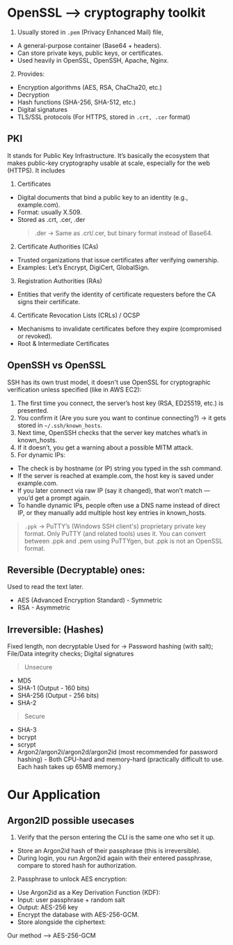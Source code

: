 # OpenSSL --> cryptography toolkit

1. Usually stored in `.pem` (Privacy Enhanced Mail) file,

- A general-purpose container (Base64 + headers).
- Can store private keys, public keys, or certificates.
- Used heavily in OpenSSL, OpenSSH, Apache, Nginx.

2. Provides:

- Encryption algorithms (AES, RSA, ChaCha20, etc.)
- Decryption
- Hash functions (SHA-256, SHA-512, etc.)
- Digital signatures
- TLS/SSL protocols (For HTTPS, stored in `.crt, .cer` format)

## PKI

It stands for Public Key Infrastructure.
It’s basically the ecosystem that makes public-key cryptography usable at scale, especially for the web (HTTPS).
It includes

1. Certificates

- Digital documents that bind a public key to an identity (e.g., example.com).
- Format: usually X.509.
- Stored as .crt, .cer, .der
  > .der → Same as .crt/.cer, but binary format instead of Base64.

2. Certificate Authorities (CAs)

- Trusted organizations that issue certificates after verifying ownership.
- Examples: Let’s Encrypt, DigiCert, GlobalSign.

3. Registration Authorities (RAs)

- Entities that verify the identity of certificate requesters before the CA signs their certificate.

4. Certificate Revocation Lists (CRLs) / OCSP

- Mechanisms to invalidate certificates before they expire (compromised or revoked).
- Root & Intermediate Certificates

## OpenSSH vs OpenSSL

SSH has its own trust model, it doesn't use OpenSSL for cryptographic verification unless specified (like in AWS EC2):

1. The first time you connect, the server’s host key (RSA, ED25519, etc.) is presented.
2. You confirm it (Are you sure you want to continue connecting?) → it gets stored in `~/.ssh/known_hosts`.
3. Next time, OpenSSH checks that the server key matches what’s in known_hosts.
4. If it doesn’t, you get a warning about a possible MITM attack.
5. For dynamic IPs:

- The check is by hostname (or IP) string you typed in the ssh command.
- If the server is reached at example.com, the host key is saved under example.com.
- If you later connect via raw IP (say it changed), that won’t match — you’d get a prompt again.
- To handle dynamic IPs, people often use a DNS name instead of direct IP, or they manually add multiple host key entries in known_hosts.

> `.ppk` → PuTTY’s (Windows SSH client's) proprietary private key format.
> Only PuTTY (and related tools) uses it.
> You can convert between .ppk and .pem using PuTTYgen, but .ppk is not an OpenSSL format.

## Reversible (Decryptable) ones:

Used to read the text later.

- AES (Advanced Encryption Standard) - Symmetric
- RSA - Asymmetric

## Irreversible: (Hashes)

Fixed length, non decryptable
Used for -> Password hashing (with salt); File/Data integrity checks; Digital signatures

> Unsecure

- MD5
- SHA-1 (Output - 160 bits)
- SHA-256 (Output - 256 bits)
- SHA-2

> Secure

- SHA-3
- bcrypt
- scrypt
- Argon2/argon2i/argon2d/argon2id (most recommended for password hashing) - Both CPU-hard and memory-hard (practically difficult to use. Each hash takes up 65MB memory.)

# Our Application

## Argon2ID possible usecases

1. Verify that the person entering the CLI is the same one who set it up.

- Store an Argon2id hash of their passphrase (this is irreversible).
- During login, you run Argon2id again with their entered passphrase, compare to stored hash for authorization.

2. Passphrase to unlock AES encryption:

- Use Argon2id as a Key Derivation Function (KDF):
- Input: user passphrase + random salt
- Output: AES-256 key
- Encrypt the database with AES-256-GCM.
- Store alongside the ciphertext:

Our method --> AES-256-GCM
